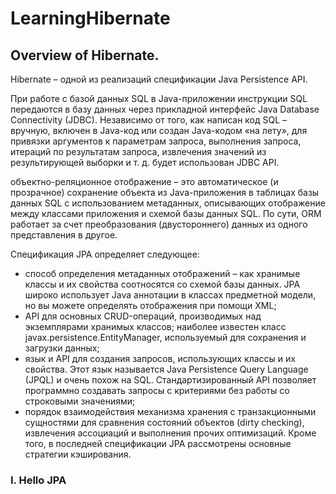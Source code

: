 # LearningHibernate
## Overview of Hibernate.

Hibernate – одной из реализаций спецификации Java Persistence API.

При работе с базой данных SQL в Java-приложении инструкции SQL передаются
в базу данных через прикладной интерфейс Java Database Connectivity (JDBC).
Независимо от того, как написан код SQL – вручную, включен в Java-код или
создан Java-кодом «на лету», для привязки аргументов к параметрам запроса,
выполнения запроса, итераций по результатам запроса, извлечения значений из
результирующей выборки и т. д. будет использован JDBC API. 

объектно-реляционное отображение – это автоматическое (и прозрачное) сохранение 
объекта из Java-приложения в таблицах базы данных SQL с использованием метаданных,
 описывающих отображение между классами приложения и схемой базы данных SQL. 
По сути, ORM работает за счет преобразования
(двустороннего) данных из одного представления в другое. 

Спецификация JPA определяет следующее:
* способ определения метаданных отображений – как хранимые классы и их
свойства соотносятся со схемой базы данных. JPA широко использует Java
аннотации в классах предметной модели, но вы можете определять отображения при помощи XML; 
* API для основных CRUD-операций, производимых над экземплярами хранимых классов;
наиболее известен класс javax.persistence.EntityManager,
используемый для сохранения и загрузки данных;
* язык и API для создания запросов, использующих классы и их свойства.
Этот язык называется Java Persistence Query Language (JPQL) и очень похож на SQL.
 Стандартизированный API позволяет программно создавать
запросы с критериями без работы со строковыми значениями;
* порядок взаимодействия механизма хранения с транзакционными сущностями для сравнения 
состояний объектов (dirty checking), извлечения ассоциаций и выполнения прочих оптимизаций. 
Кроме того, в последней спецификации JPA рассмотрены основные стратегии кэширования.

### I. Hello JPA